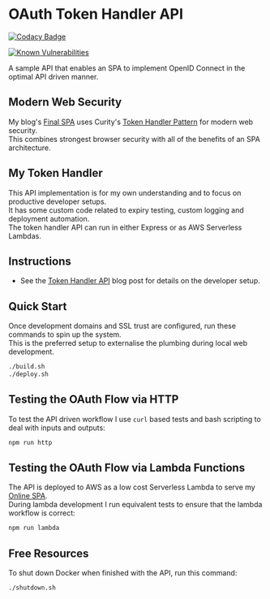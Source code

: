 # OAuth Token Handler API

[![Codacy Badge](https://app.codacy.com/project/badge/Grade/bc52d166f1624ef9a2c0cfbf283deb23)](https://www.codacy.com/gh/gary-archer/oauth.webproxyapi/dashboard?utm_source=github.com&amp;utm_medium=referral&amp;utm_content=gary-archer/oauth.webproxyapi&amp;utm_campaign=Badge_Grade)

[![Known Vulnerabilities](https://snyk.io/test/github/gary-archer/oauth.webproxyapi/badge.svg?targetFile=package.json)](https://snyk.io/test/github/gary-archer/oauth.webproxyapi?targetFile=package.json)

A sample API that enables an SPA to implement OpenID Connect in the optimal API driven manner.

## Modern Web Security

My blog's [Final SPA](https://github.com/gary-archer/oauth.websample.final) uses Curity's [Token Handler Pattern](https://github.com/curityio/web-oauth-via-bff) for modern web security.\
This combines strongest browser security with all of the benefits of an SPA architecture.

## My Token Handler

This API implementation is for my own understanding and to focus on productive developer setups.\
It has some custom code related to expiry testing, custom logging and deployment automation.\
The token handler API can run in either Express or as AWS Serverless Lambdas.

## Instructions

- See the [Token Handler API](https://authguidance.com/2019/04/08/web-reverse-proxy-implementation/) blog post for details on the developer setup.

## Quick Start

Once development domains and SSL trust are configured, run these commands to spin up the system.\
This is the preferred setup to externalise the plumbing during local web development.

```bash
./build.sh
./deploy.sh
```

## Testing the OAuth Flow via HTTP

To test the API driven workflow I use `curl` based tests and bash scripting to deal with inputs and outputs:

```bash
npm run http
```

## Testing the OAuth Flow via Lambda Functions

The API is deployed to AWS as a low cost Serverless Lambda to serve my [Online SPA](https://authguidance.com/home/code-samples-quickstart/).\
During lambda development I run equivalent tests to ensure that the lambda workflow is correct:

```bash
npm run lambda
```

## Free Resources

To shut down Docker when finished with the API, run this command:

```bash
./shutdown.sh
```
